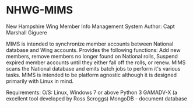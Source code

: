# NHWG-MIMS
New Hampshire Wing Member Info Management System
Author: Capt Marshall Giguere

MIMS is intended to synchronize member accounts between National database and Wing accounts.  Provides the following functions: Add new members, remove members no longer found on National rolls, Suspend expired member accounts until they either fall off the rolls, or renew. MIMS scans the National database and emits batch jobs to perform it's various tasks.  MIMS is intended to be platform agnostic although it is designed primarily with Linux in mind.

Requirements:
O/S: Linux, Windows 7 or above
Python 3
GAMADV-X (a excellent tool developed by Ross Scroggs)
MongoDB - document database
